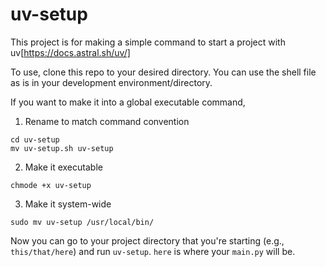 # uv-setup

This project is for making a simple command to start a project with uv[https://docs.astral.sh/uv/]

To use, clone this repo to your desired directory.
You can use the shell file as is in your development environment/directory.

If you want to make it into a global executable command,

1. Rename to match command convention
```
cd uv-setup
mv uv-setup.sh uv-setup
```

2. Make it executable
```
chmode +x uv-setup
```

3. Make it system-wide
```
sudo mv uv-setup /usr/local/bin/
```

Now you can go to your project directory that you're starting (e.g., `this/that/here`) and run `uv-setup`.
`here` is where your `main.py` will be.
